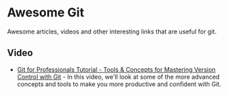 
# Awesome Git

Awesome articles, videos and other interesting links that are useful for git.

Video
--

- [Git for Professionals Tutorial - Tools & Concepts for Mastering Version Control with Git](https://www.youtube.com/watch?v=Uszj_k0DGsg) - In this video, we'll look at some of the more advanced concepts and tools to make you more productive and confident with Git.
